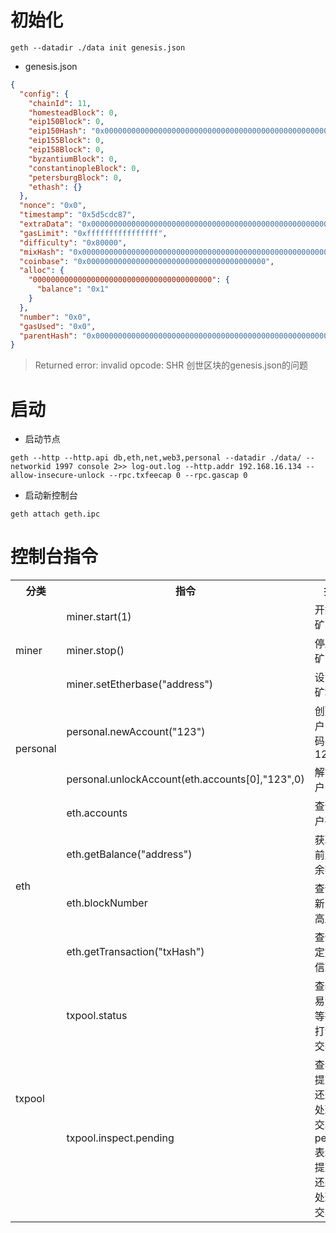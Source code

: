 
# 初始化
```shell
geth --datadir ./data init genesis.json
```
- genesis.json
```json
{
  "config": {
    "chainId": 11,
    "homesteadBlock": 0,
    "eip150Block": 0,
    "eip150Hash": "0x0000000000000000000000000000000000000000000000000000000000000000",
    "eip155Block": 0,
    "eip158Block": 0,
    "byzantiumBlock": 0,
    "constantinopleBlock": 0,
    "petersburgBlock": 0,
    "ethash": {}
  },
  "nonce": "0x0",
  "timestamp": "0x5d5cdc87",
  "extraData": "0x0000000000000000000000000000000000000000000000000000000000000000",
  "gasLimit": "0xffffffffffffffff",
  "difficulty": "0x80000",
  "mixHash": "0x0000000000000000000000000000000000000000000000000000000000000000",
  "coinbase": "0x0000000000000000000000000000000000000000",
  "alloc": {
    "0000000000000000000000000000000000000000": {
      "balance": "0x1"
    }
  },
  "number": "0x0",
  "gasUsed": "0x0",
  "parentHash": "0x0000000000000000000000000000000000000000000000000000000000000000"
}
```
> Returned error: invalid opcode: SHR    创世区块的genesis.json的问题

# 启动
- 启动节点
```shell
geth --http --http.api db,eth,net,web3,personal --datadir ./data/ --networkid 1997 console 2>> log-out.log --http.addr 192.168.16.134 --allow-insecure-unlock --rpc.txfeecap 0 --rpc.gascap 0
```
- 启动新控制台
```shell
geth attach geth.ipc
```


# 控制台指令
<table>
    <tr> <!-- 表头 -->
        <th colspan="1">分类</th> <!-- 表头，用于居中显示；合并 9 行为 CBW 数据封包 -->
        <th colspan="1">指令</th> <!-- 表头，用于居中显示；合并 9 行为 CBW 数据封包 -->
        <th colspan="1">描述</th> <!-- 表头，用于居中显示；合并 9 行为 CBW 数据封包 -->
    </tr>
    <tr> <!-- miner -->
        <td rowspan="3">miner</td>
        <td colspan="1">miner.start(1)</td>
        <td colspan="1">开始挖矿</td>
    </tr>
    <tr>
        <td colspan="1"> miner.stop() </td>
        <td colspan="1"> 停止挖矿 </td>
    </tr>
    <tr>
        <td colspan="1"> miner.setEtherbase("address") </td>
        <td colspan="1"> 设置挖矿地址 </td>
    </tr>
    <tr> <!-- personal -->
        <td rowspan="2"> personal </td>
        <td colspan="1"> personal.newAccount("123") </td>
        <td colspan="1"> 创建账户(密码：123) </td>
    </tr>
    <tr>
        <td colspan="1"> personal.unlockAccount(eth.accounts[0],"123",0) </td>
        <td colspan="1"> 解锁账户 </td>
    </tr>
    <tr> <!-- eth -->
        <td rowspan="4">eth</td>
        <td colspan="1">eth.accounts</td>
        <td colspan="1"> 查询账户列表 </td>
    </tr>
    <tr>
        <td colspan="1"> eth.getBalance("address") </td>
        <td colspan="1"> 获取当前账户余额 </td>
    </tr>
    <tr>
        <td colspan="1"> eth.blockNumber </td>
        <td colspan="1"> 查询最新区块高度 </td>
    </tr>
    <tr>
        <td colspan="1"> eth.getTransaction("txHash") </td>
        <td colspan="1"> 查询指定交易信息 </td>
    </tr>
    <tr> <!-- txpool -->
        <td rowspan="2"> txpool </td>
        <td colspan="1"> txpool.status </td>
        <td colspan="1"> 查看交易池中等待被打包的交易 </td>
    </tr>
    <tr>
        <td colspan="1"> txpool.inspect.pending </td>
        <td colspan="1"> 查看已提交但还未被处理的交易，pending表示已提交但还未被处理的交易 </td>
    </tr>
    
   
</table>


